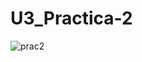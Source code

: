 # U3_Practica-2

![prac2](https://github.com/JucaLozte/U3_Practica-2/assets/148293086/c0cde1c6-0bf3-41a6-9d32-a84093b9b838)
